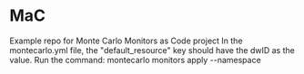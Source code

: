 # MaC

Example repo for Monte Carlo Monitors as Code project
In the montecarlo.yml file, the "default_resource" key should have the dwID as the value.
Run the command: montecarlo monitors apply --namespace <space name> 
 
